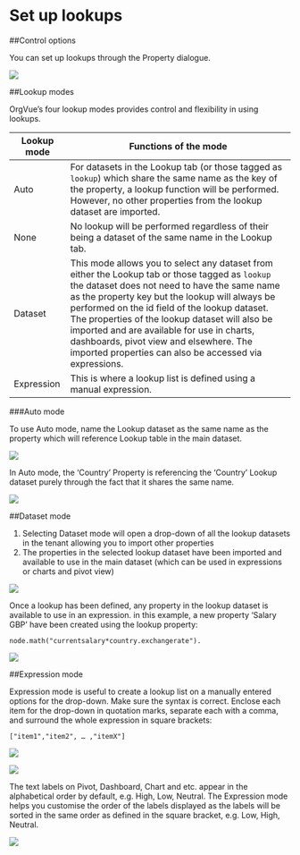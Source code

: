 # Set up lookups

##Control options

You can set up lookups through the Property dialogue.

![](A2-003.controloptions.png)

##Lookup modes

OrgVue’s four lookup modes provides control and flexibility in using lookups.

| Lookup mode | Functions of the mode|
| -- | -- |
| Auto  | For datasets in the Lookup tab (or those tagged as `lookup`) which share the same name as the key of the property, a lookup function will  be performed. However, no other properties from the lookup dataset are imported. |
| None| No lookup will be performed regardless of their being a dataset of the same name in the Lookup tab.|
| Dataset | This mode allows you to select any dataset from either the Lookup tab or those tagged as `lookup` the dataset does not need to have the same name as the property key but the lookup will always be performed on the id field of the lookup dataset. The properties of the lookup dataset will also be imported and are available for use in charts, dashboards, pivot view and elsewhere. The imported properties can also be accessed via expressions. |
| Expression | This is where a lookup list is defined using a manual expression.|

###Auto mode

To use Auto mode, name the Lookup dataset as the same name as the property which will reference Lookup table in the main dataset.

![](A2-004.automode.png)


In Auto mode, the ‘Country’ Property is referencing the ‘Country’ Lookup dataset purely through the fact that it shares the same name.

![](A2-005.automode2.png)

##Dataset mode

1. Selecting Dataset mode will open a drop-down of all the lookup datasets in the tenant allowing you to import other properties
2. The properties in the selected lookup dataset have been imported and available to use in the main dataset (which can be used in expressions or charts and pivot view)

![](A2-006.datasetmode.png)

Once a lookup has been defined, any property in the lookup dataset is available to use in an expression. in this example, a new property ‘Salary GBP’ have been created using the lookup property: 

`node.math("currentsalary*country.exchangerate").`

![](A2-007.datasetmode2.png)

##Expression mode

Expression mode is useful to create a lookup list on a manually entered options for the drop-down. 
Make sure the syntax is correct. Enclose each item for the drop-down in quotation marks, separate each with a comma, and surround the whole expression in square brackets:

`["item1","item2", … ,"itemX"]`


![](A2-008.expmodeeditprop.png)


![](A2-009.expmode2.png)

The text labels on Pivot, Dashboard, Chart and etc. appear in the alphabetical order by default, e.g. High, Low, Neutral. The Expression mode helps you customise the order of the labels displayed as the labels will be sorted in the same order as defined in the square bracket, e.g. Low, High, Neutral. 

![](A2-009.expressionmode.png)




